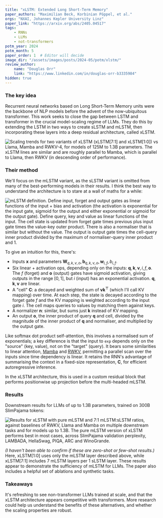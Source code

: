 ```yaml
---
title: "xLSTM: Extended Long Short-Term Memory"
paper_authors: "Maximilian Beck, Korbinian Pöppel, et al."
orgs: "NXAI, Johannes Kepler University Linz"
paper_link: "https://arxiv.org/abs/2405.04517"
tags:
    - RNNs
    - LLMs
    - not-transformers
potm_year: 2024
potm_month: 5
paper_order: 1  # Editor will decide
image_dir: "/assets/images/posts/2024-05/potm/xlstm/"
review_author:
    name: "Douglas Orr"
    link: "https://www.linkedin.com/in/douglas-orr-b3335984"
hidden: true
---
```


### The key idea

Recurrent neural networks based on Long Short-Term Memory units were the backbone of NLP models before the advent of the now-ubiquitous transformer. This work seeks to close the gap between LSTM and transformer in the crucial model-scaling regime of LLMs. They do this by extending the LSTM in two ways to create sLSTM and mLSTM, then incorporating these layers into a deep residual architecture, called xLSTM.

<img src="{{ page.image_dir | append: 'scaling.png' | relative_url }}" alt="Scaling trends for two variants of xLSTM (xLSTM[7:1] and xLSTM[1:0]) vs Llama, Mamba and RWKV-4, for models of 125M to 1.3B parameters. The xLSTM lines are similar and are roughly parallel to Mamba, which is parallel to Llama, then RWKV (in descending order of performance).">

### Their method

We'll focus on the mLSTM variant, as the sLSTM variant is omitted from many of the best-performing models in their results. I think the best way to understand the architecture is to stare at a wall of maths for a while:

<img src="{{ page.image_dir | append: 'mlstm_definition.png' | relative_url }}" alt="mLSTM definition. Define input, forget and output gates as linear functions of the input + bias and activation (the activation is exponential for the input gate, sigmoid for the output and either exponential or sigmoid for the output gate). Define query, key and value as linear functions of the input. The cell state is updated from forget gate times previous plus input gate times the value-key outer product. There is also a normaliser that is similar but without the value. The output is output gate times the cell-query inner product divided by the maximum of normaliser-query inner product and 1.">

To give an intuition for this, there's:

 - Inputs $\bm{x}$ and parameters $\bm{W}_{q,k,v,o}, \bm{b}_{q,k,v,o}, \bm{w}_{i,f}, b_{i,f}$.
 - Six linear + activation ops, depending only on the inputs: $\bm{q}, \bm{k}, \bm{v}, i, f, \bm{o}$. The $f$ (forget) and $\bm{o}$ (output) gates have sigmoid activation, giving outputs in the range $[0, 1]$, but $i$ (input) has an exponential activation. $\bm{q}, \bm{k}, \bm{v}$ are linear.
 - A "cell" $\bm{C}$: a decayed and weighted sum of $\bm{v} \bm{k^{\top}}$ (which I'll call KV mapping) over time. At each step, the state is decayed according to the forget gate $f$ and the KV mapping is weighted according to the input gate $i$. The cell maps queries to values by matching them against keys.
 - A normalizer $\bm{n}$: similar, but sums just $\bm{k}$ instead of KV mapping.
 - An output $\bm{o}$, the inner product of query $\bm{q}$ and cell, divided by the magnitude of the inner product of $\bm{q}$ and normaliser, and multiplied by the output gate.

Like softmax dot product self-attention, this involves a normalised sum of exponentials; a key difference is that the input to `exp` depends only on the "source" (key, value), not on the "target" (query). It bears some similarities to linear attention, [Mamba](https://arxiv.org/abs/2312.00752) and [RWKV](https://arxiv.org/abs/2305.13048), permitting a parallel scan over the inputs since time dependency is linear. It retains the RNN's advantage of summarising the context in a fixed-size representation, $\bm{C}$, for efficient autoregressive inference.

In the xLSTM architecture, this is used in a custom residual block that performs positionwise up projection before the multi-headed mLSTM.

### Results

Downstream results for LLMs of up to 1.3B parameters, trained on 300B SlimPajama tokens:

<img src="{{ page.image_dir | append: 'results.png' | relative_url }}" alt="Results for xLSTM with pure mLSTM and 7:1 mLSTM:sLSTM ratios, against baselines of RWKV, Llama and Mamba on multiple downstream tasks and for models up to 1.3B. The pure mLSTM version of xLSTM performs best in most cases, across SlimPajama validation perplexity, LAMBADA, HellaSwag, PIQA, ARC and WinoGrande.">

_(I haven't been able to confirm if these are zero-shot or few-shot results.)_ Here, xLSTM[1:0] uses only the mLSTM layer described above, while xLSTM[7:1] includes 7 mLSTM layers per 1 sLSTM layer. These results appear to demonstrate the sufficiency of mLSTM for LLMs. The paper also includes a helpful set of ablations and synthetic tasks.

### Takeaways

It's refreshing to see non-transformer LLMs trained at scale, and that the xLSTM architecture appears competitive with transformers. More research could help us understand the benefits of these alternatives, and whether the scaling properties are robust.
